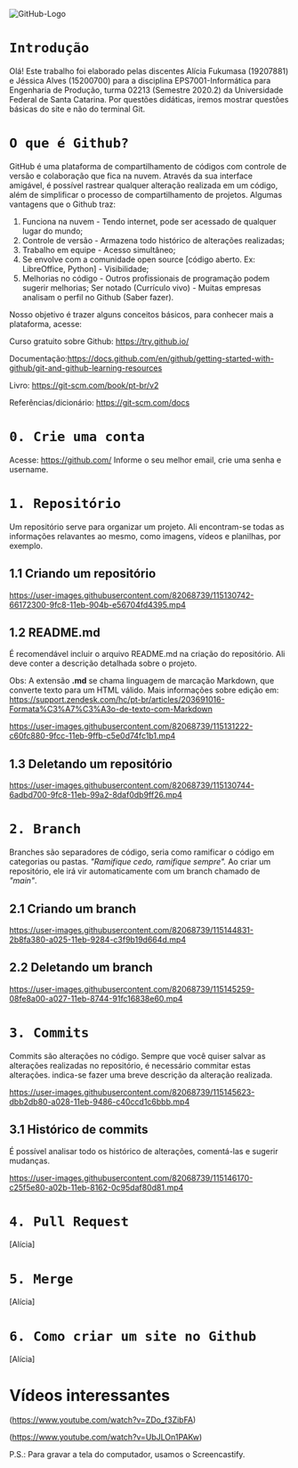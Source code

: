 ![GitHub-Logo](https://user-images.githubusercontent.com/82068739/115130169-9b6d4200-9fc3-11eb-8148-8eee8967cee6.png)
# `Introdução`

Olá! Este trabalho foi elaborado pelas discentes Alícia Fukumasa (19207881) e Jéssica Alves (15200700) para a disciplina EPS7001-Informática para Engenharia de Produção, turma 02213 (Semestre 2020.2) da Universidade Federal de Santa Catarina.
Por questões didáticas, iremos mostrar questões básicas do site e não do terminal Git. 

# `O que é Github?`

GitHub é uma plataforma de compartilhamento de códigos com controle de versão e colaboração que fica na nuvem. Através da sua interface amigável, é possível rastrear qualquer alteração realizada em um código, além de simplificar o processo de compartilhamento de projetos. Algumas vantagens que o Github traz:

1. Funciona na nuvem - Tendo internet, pode ser acessado de qualquer lugar do mundo;
2. Controle de versão - Armazena todo histórico de alterações realizadas;
3. Trabalho em equipe - Acesso simultâneo;
4. Se envolve com a comunidade open source [código aberto. Ex: LibreOffice, Python] - Visibilidade;
5. Melhorias no código - Outros profissionais de programação podem sugerir melhorias;
Ser notado (Currículo vivo) - Muitas empresas analisam o perfil no Github (Saber fazer).

Nosso objetivo é trazer alguns conceitos básicos, para conhecer mais a plataforma, acesse:

Curso gratuito sobre Github: https://try.github.io/ 

Documentação:https://docs.github.com/en/github/getting-started-with-github/git-and-github-learning-resources

Livro: https://git-scm.com/book/pt-br/v2

Referências/dicionário: https://git-scm.com/docs

# `0. Crie uma conta`

Acesse: https://github.com/
Informe o seu melhor email, crie uma senha e username. 

# `1. Repositório`

Um repositório serve para organizar um projeto. Ali encontram-se todas as informações relavantes ao mesmo, como imagens, vídeos e planilhas, por exemplo. 
 

## 1.1 Criando um repositório 
https://user-images.githubusercontent.com/82068739/115130742-66172300-9fc8-11eb-904b-e56704fd4395.mp4

## 1.2 README.md

É recomendável incluir o arquivo README.md na criação do repositório. Ali deve conter a descrição detalhada sobre o projeto.

Obs: A extensão **.md** se chama linguagem de marcação Markdown, que converte texto para um HTML válido. Mais informações sobre edição em: https://support.zendesk.com/hc/pt-br/articles/203691016-Formata%C3%A7%C3%A3o-de-texto-com-Markdown 

https://user-images.githubusercontent.com/82068739/115131222-c60fc880-9fcc-11eb-9ffb-c5e0d74fc1b1.mp4

## 1.3 Deletando um repositório 
https://user-images.githubusercontent.com/82068739/115130744-6adbd700-9fc8-11eb-99a2-8daf0db9ff26.mp4

# `2. Branch`

Branches são separadores de código, seria como ramificar o código em categorias ou pastas. *"Ramifique cedo, ramifique sempre".*
Ao criar um repositório, ele irá vir automaticamente com um branch chamado de *"main"*.

## 2.1 Criando um branch

https://user-images.githubusercontent.com/82068739/115144831-2b8fa380-a025-11eb-9284-c3f9b19d664d.mp4

## 2.2 Deletando um branch

https://user-images.githubusercontent.com/82068739/115145259-08fe8a00-a027-11eb-8744-91fc16838e60.mp4

# `3. Commits`

Commits são alterações no código. 
Sempre que você quiser salvar as alterações realizadas no repositório, é necessário commitar estas alterações. 
indica-se fazer uma breve descrição da alteração realizada. 

https://user-images.githubusercontent.com/82068739/115145623-dbb2db80-a028-11eb-9486-c40ccd1c6bbb.mp4

## 3.1 Histórico de commits

É possível analisar todo os histórico de alterações, comentá-las e sugerir mudanças.

https://user-images.githubusercontent.com/82068739/115146170-c25f5e80-a02b-11eb-8162-0c95daf80d81.mp4



# `4. Pull Request`
[Alícia]

# `5. Merge`

[Alícia]

# `6. Como criar um site no Github`


[Alícia]

# Vídeos interessantes


(https://www.youtube.com/watch?v=ZDo_f3ZibFA)


(https://www.youtube.com/watch?v=UbJLOn1PAKw)

P.S.: Para gravar a tela do computador, usamos o Screencastify.




